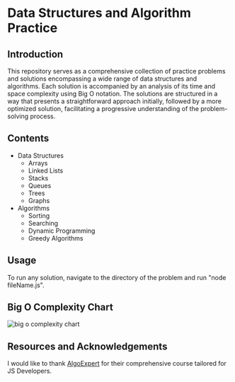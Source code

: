 # Data Structures and Algorithm Practice

## Introduction

This repository serves as a comprehensive collection of practice problems and solutions encompassing a wide range of data structures and algorithms. Each solution is accompanied by an analysis of its time and space complexity using Big O notation. The solutions are structured in a way that presents a straightforward approach initially, followed by a more optimized solution, facilitating a progressive understanding of the problem-solving process.

## Contents

- Data Structures
  - Arrays
  - Linked Lists
  - Stacks
  - Queues
  - Trees
  - Graphs
- Algorithms
  - Sorting
  - Searching
  - Dynamic Programming
  - Greedy Algorithms

## Usage

To run any solution, navigate to the directory of the problem and run "node fileName.js".

## Big O Complexity Chart

![big o complexity chart](https://imgs.search.brave.com/SZzwczMCXdCQNxthbd4a55QtAYZMsIsgesM9TfGDv6o/rs:fit:860:0:0/g:ce/aHR0cHM6Ly9jZG4u/aGFja3IuaW8vdXBs/b2Fkcy9wb3N0cy9h/dHRhY2htZW50cy8x/NjUwMzU3OTAxbGtI/MXhLVHl0Sy5wbmc)

## Resources and Acknowledgements

I would like to thank [AlgoExpert](https://www.algoexpert.io/) for their comprehensive course tailored for JS Developers.

